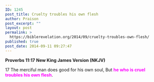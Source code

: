 ```yaml
---
ID: 1245
post_title: Cruelty troubles his own flesh
author: Praison
post_excerpt: ""
layout: post
permalink: >
  https://biblerevelation.org/2014/09/cruelty-troubles-own-flesh/
published: true
post_date: 2014-09-11 09:27:47
---
```

<strong>Proverbs 11:17</strong>
<strong> New King James Version (NKJV)</strong>

17 The merciful man does good for his own soul,
But <span style="color: #ff00ff;"><strong>he who is cruel troubles his own flesh</strong></span>.
